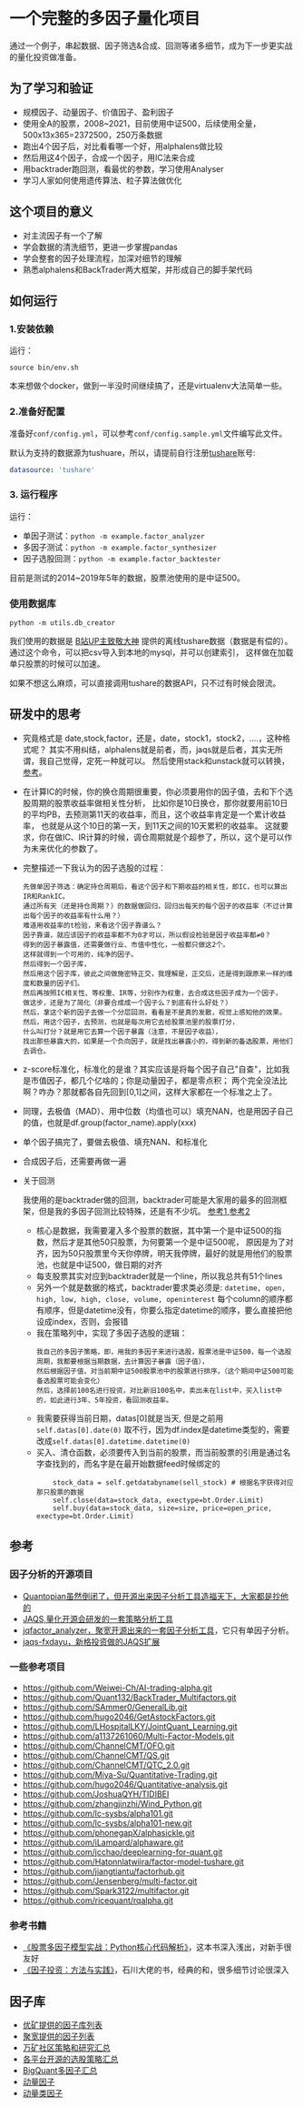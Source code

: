 # 一个完整的多因子量化项目

通过一个例子，串起数据、因子筛选&合成、回测等诸多细节，成为下一步更实战的量化投资做准备。

## 为了学习和验证

- 规模因子、动量因子、价值因子、盈利因子
- 使用全A的股票，2008~2021，目前使用中证500，后续使用全量，500x13x365=2372500，250万条数据
- 跑出4个因子后，对比看看哪一个好，用alphalens做比较
- 然后用这4个因子，合成一个因子，用IC法来合成
- 用backtrader跑回测，看最优的参数，学习使用Analyser
- 学习人家如何使用遗传算法、粒子算法做优化

## 这个项目的意义

- 对主流因子有一个了解
- 学会数据的清洗细节，更进一步掌握pandas
- 学会整套的因子处理流程，加深对细节的理解
- 熟悉alphalens和BackTrader两大框架，并形成自己的脚手架代码

## 如何运行

### 1.安装依赖

运行：

`source bin/env.sh`

本来想做个docker，做到一半没时间继续搞了，还是virtualenv大法简单一些。

### 2.准备好配置

准备好`conf/config.yml`，可以参考`conf/config.sample.yml`文件编写此文件。

默认为支持的数据源为tushuare，所以，请提前自行注册[tushare](https://tushare.pro)账号:

```yaml
datasource: 'tushare' 
```

### 3. 运行程序

运行：

- 单因子测试：`python -m example.factor_analyzer`
- 多因子测试：`python -m example.factor_synthesizer`
- 因子选股回测：`python -m example.factor_backtester`

目前是测试的2014~2019年5年的数据，股票池使用的是中证500。

### 使用数据库

`python -m utils.db_creator`

我们使用的数据是 [B站UP主致敬大神](https://www.bilibili.com/video/BV1564y1b7PR) 提供的离线tushare数据（数据是有偿的）。
通过这个命令，可以把csv导入到本地的mysql，并可以创建索引， 这样做在加载单只股票的时候可以加速。

如果不想这么麻烦，可以直接调用tushare的数据API，只不过有时候会限流。

## 研发中的思考

- 究竟格式是 date,stock,factor，还是，date，stock1，stock2，....，这种格式呢？ 其实不用纠结，alphalens就是前者，而，jaqs就是后者，其实无所谓，我自己觉得，定死一种就可以。
  然后使用stack和unstack就可以转换，[参考](../test/test_index.py)。
- 在计算IC的时候，你的换仓周期很重要，你必须要用你的因子值，去和下个选股周期的股票收益率做相关性分析， 比如你是10日换仓，那你就要用前10日的平均PB，去预测第11天的收益率，而且，这个收益率肯定是一个累计收益率，
  也就是从这个10日的第一天，到11天之间的10天累积的收益率。 这就要求，你在做IC、IR计算的时候，调仓周期就是个超参了，所以，这个是可以作为未来优化的参数了。
- 完整描述一下我认为的因子选股的过程：
    ```
    先做单因子筛选：确定持仓周期后，看这个因子和下期收益的相关性，即IC，也可以算出IR和RankIC。
    通过所有天（还是持仓周期？）的数据做回归，回归出每天的每个因子的收益率（不过计算出每个因子的收益率有什么用？）
    难道用收益率的t检验，来看这个因子靠谱么？
    因子靠谱，就应该因子的收益率都不为0才可以，所以假设检验是因子收益率都≠0？
    得到的因子暴露值，还需要做行业、市值中性化，一般都只做这2个。
    这样就得到一个可用的，纯净的因子。
    然后得到一个因子库，
    然后用这个因子库，彼此之间做施密特正交，我理解是，正交后，还是得到跟原来一样的维度和数量的因子们。
    然后再按照IC相关性、等权重、IR等，分别作为权重，去合成这些因子成为一个因子，
    做这步，还是为了简化（非要合成成一个因子么？到底有什么好处？）
    然后，拿这个新的因子去做一个分层回测，看看是不是真的发散，视觉上感知他的效果。
    然后，用这个因子，去预测，也就是每次用它去给股票池里的股票打分，
    什么叫打分？就是用它去算一个因子暴露（注意，不是因子收益），
    找出那些暴露大的，如果是一个负向因子，就是找出暴露小的，得到新的备选股票，用他们去调仓。
    ```
- z-score标准化，标准化的是谁？其实应该是将每个因子自己"自查"，比如我是市值因子，都几个亿啥的；你是动量因子，都是零点积； 两个完全没法比啊？咋办？那就都各自先回到\[0,1\]之间，这样大家都在一个标准之上了。
- 同理，去极值（MAD）、用中位数（均值也可以）填充NAN，也是用因子自己的值，也就是df.group(factor_name).apply(xxx)
- 单个因子搞完了，要做去极值、填充NAN、和标准化
- 合成因子后，还需要再做一遍
- 关于回测

  我使用的是backtrader做的回测，backtrader可能是大家用的最多的回测框架，但是我的多因子回测比较特殊，还是有不少坑。
  [参考1](https://zhuanlan.zhihu.com/p/351751730),[参考2](https://www.bilibili.com/video/BV1VU4y1W7KN)
    - 核心是数据，我需要灌入多个股票的数据，其中第一个是中证500的指数，然后才是其他50只股票，为何要第一个是中证500呢，
      原因是为了对齐，因为50只股票里今天你停牌，明天我停牌，最好的就是用他们的股票池，也就是中证500，做日期的对齐
    - 每支股票其实对应到backtrader就是一个line，所以我总共有51个lines
    - 另外一个就是数据的格式，backtrader要求类必须是: `datetime, open, high, low, high, close, volume, openinterest`
      每个column的顺序都有顺序，但是datetime没有，你要么指定datetime的顺序，要么直接把他设成index，否则，会报错
    - 我在策略列中，实现了多因子选股的逻辑：
        ```    
        我自己的多因子策略，即，用我的多因子来进行选股，股票池是中证500，每一个选股周期，我都要根据当期数据，去计算因子暴露（因子值），
        然后根据因子值，对当前期中证500股票池中的股票进行排序，（这个期间中证500可能备选股票可能会变化）
        然后，选择前100名进行投资，对比新旧100名中，卖出未在list中，买入list中的，如此进行3年、5年投资，看回测收益率。
        ```
    - 我需要获得当前日期，datas[0]就是当天, 但是之前用`self.datas[0].date(0)`
      取不行，因为df.index是datetime类型的，需要改成`self.datas[0].datetime.datetime(0)`
    - 买入、清仓函数，必须要传入到当前的股票，而当前股票的引用是通过名字查找到的，而名字是在最开始数据feed时候绑定的
        ```
            stock_data = self.getdatabyname(sell_stock) # 根据名字获得对应那只股票的数据
            self.close(data=stock_data, exectype=bt.Order.Limit)
            self.buy(data=stock_data, size=size, price=open_price, exectype=bt.Order.Limit)
        ```

## 参考

### 因子分析的开源项目

- [Quantopian虽然倒闭了，但开源出来因子分析工具造福天下，大家都是抄他的](https://github.com/piginzoo/alphalens)
- [JAQS,量化开源会研发的一套策略分析工具](https://github.com/piginzoo/JAQS)
- [jqfactor_analyzer，聚宽开源出来的一套因子分析工具](https://github.com/piginzoo/jqfactor_analyzer)，它只有单因子分析。
- [jaqs-fxdayu，新格投资做的JAQS扩展](https://github.com/xingetouzi/jaqs-fxdayu)

### 一些参考项目

- https://github.com/Weiwei-Ch/AI-trading-alpha.git
- https://github.com/Quant132/BackTrader_Multifactors.git
- https://github.com/SAmmer0/GeneralLib.git
- https://github.com/hugo2046/GetAstockFactors.git
- https://github.com/LHospitalLKY/JointQuant_Learning.git
- https://github.com/a1137261060/Multi-Factor-Models.git
- https://github.com/ChannelCMT/OFO.git
- https://github.com/ChannelCMT/QS.git
- https://github.com/ChannelCMT/QTC_2.0.git
- https://github.com/Miya-Su/Quantitative-Trading.git
- https://github.com/hugo2046/Quantitative-analysis.git
- https://github.com/JoshuaQYH/TIDIBEI
- https://github.com/zhangjinzhi/Wind_Python.git
- https://github.com/lc-sysbs/alpha101.git
- https://github.com/lc-sysbs/alpha101-new.git
- https://github.com/phonegapX/alphasickle.git
- https://github.com/iLampard/alphaware.git
- https://github.com/jcchao/deeplearning-for-quant.git
- https://github.com/Hatonnlatwiira/factor-model-tushare.git
- https://github.com/jiangtiantu/factorhub.git
- https://github.com/Jensenberg/multi-factor.git
- https://github.com/Spark3122/multifactor.git
- https://github.com/ricequant/rqalpha.git

### 参考书籍

- [《股票多因子模型实战：Python核心代码解析》](https://book.douban.com/subject/35446933/)，这本书深入浅出，对新手很友好
- [《因子投资：方法与实践》](https://book.douban.com/subject/35192979/)，石川大佬的书，经典的和，很多细节讨论很深入

## 因子库

- [优矿提供的因子库列表](https://uqer.datayes.com/data/search/MktStockFactorsOneDayGet)
- [聚宽提供的因子列表](https://www.joinquant.com/help/api/help#name:factor_values)
- [万矿社区策略和研究汇总](https://www.windquant.com/qntcloud/article?3d622808-4060-41f1-ad69-6abc42a246bc)
- [各平台开源的选股策略汇总](https://www.jianshu.com/p/e025812bba01)
- [BigQuant多因子汇总](https://bigquant.com/wiki/doc/yinzi-P6fkGbfao2)
- [动量因子](https://zhuanlan.zhihu.com/p/379269953)
- [动量类因子](https://www.windquant.com/qntcloud/article?3aef2d11-8fab-427b-a6b5-ef50cdbe997b)


